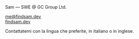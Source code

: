 Sam — SWE @ GC Group Ltd.

me@findsam.dev\
[findsam.dev](https://findsam.dev)

Contattatemi con la lingua che preferite, in italiano o in inglese.
